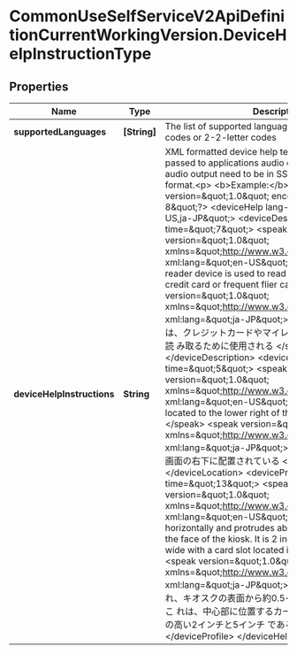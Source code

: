 # CommonUseSelfServiceV2ApiDefinitionCurrentWorkingVersion.DeviceHelpInstructionType

## Properties
Name | Type | Description | Notes
------------ | ------------- | ------------- | -------------
**supportedLanguages** | **[String]** | The list of supported languages as RFC3066 2-letter codes or 2-2-letter codes | [optional] 
**deviceHelpInstructions** | **String** | XML formatted device help text structure to be passed to applications audio output. The texts for the audio output need to be in SSML 1.0/SSML 1.1 format.&lt;p&gt;   &lt;b&gt;Example:&lt;/b&gt;   &#x60;&#x60;&#x60;XML   &lt;?xml version&#x3D;\&quot;1.0\&quot; encoding&#x3D;\&quot;UTF-8\&quot;?&gt;   &lt;deviceHelp lang-supported&#x3D;\&quot;en-US,ja-JP\&quot;&gt;     &lt;deviceDescription time&#x3D;\&quot;7\&quot;&gt;       &lt;speak version&#x3D;\&quot;1.0\&quot; xmlns&#x3D;\&quot;http://www.w3.org/2001/10/synthesis\&quot; xml:lang&#x3D;\&quot;en-US\&quot;&gt;The magnetic card reader device is used to read the data from your credit card or frequent flier card&lt;/speak&gt;           &lt;speak version&#x3D;\&quot;1.0\&quot; xmlns&#x3D;\&quot;http://www.w3.org/2001/10/synthesis\&quot; xml:lang&#x3D;\&quot;ja-JP\&quot;&gt;磁気カードリーダ装置は、クレジットカードやマイレージカードからデータを読 み取るために使用される &lt;/speak&gt;     &lt;/deviceDescription&gt;     &lt;deviceLocation time&#x3D;\&quot;5\&quot;&gt;       &lt;speak version&#x3D;\&quot;1.0\&quot; xmlns&#x3D;\&quot;http://www.w3.org/2001/10/synthesis\&quot; xml:lang&#x3D;\&quot;en-US\&quot;&gt;The card reader is located to the lower right of the main screen &lt;/speak&gt;       &lt;speak version&#x3D;\&quot;1.0\&quot; xmlns&#x3D;\&quot;http://www.w3.org/2001/10/synthesis\&quot; xml:lang&#x3D;\&quot;ja-JP\&quot;&gt;カードリーダは、メイン画面の右下に配置されている &lt;/speak&gt;     &lt;/deviceLocation&gt;     &lt;deviceProfile time&#x3D;\&quot;13\&quot;&gt;       &lt;speak version&#x3D;\&quot;1.0\&quot; xmlns&#x3D;\&quot;http://www.w3.org/2001/10/synthesis\&quot; xml:lang&#x3D;\&quot;en-US\&quot;&gt;The reader is mounted horizontally and protrudes about one half inch from the face of the kiosk. It is 2 inches tall and 5 inches wide with a card slot located in the center&lt;/speak&gt;            &lt;speak version&#x3D;\&quot;1.0\&quot; xmlns&#x3D;\&quot;http://www.w3.org/2001/10/synthesis\&quot; xml:lang&#x3D;\&quot;ja-JP\&quot;&gt; 読者は、水平に搭載され、キオスクの表面から約0.5インチに突出している。こ れは、中心部に位置するカードスロットを持つ広い背の高い2インチと5インチ である &lt;/speak&gt;     &lt;/deviceProfile&gt;   &lt;/deviceHelp&gt;  | [optional] 
